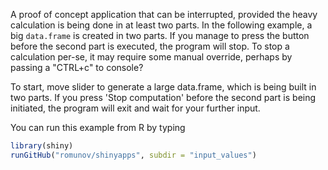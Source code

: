 A proof of concept application that can be interrupted, provided the heavy calculation is being done in at least two parts. In the following example, a big `data.frame` is created in two parts. If you manage to press the button before the second part is executed, the program will stop. To stop a calculation per-se, it may require some manual override, perhaps by passing a "CTRL+c" to console?

To start, move slider to generate a large data.frame, which is being built in two parts. If you press 'Stop computation' before the second part is being initiated, the program will exit and wait for your further input.

You can run this example from R by typing

```r
library(shiny)
runGitHub("romunov/shinyapps", subdir = "input_values")
```